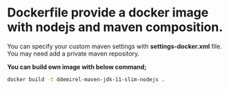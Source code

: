 # Dockerfile provide a docker image with nodejs and maven composition.

You can specify your custom maven settings with **settings-docker.xml** file. You may need add a private maven repository.

**You can build own image with below command;**

```sh
docker build -t ddemirel-maven-jdk-11-slim-nodejs .
```
